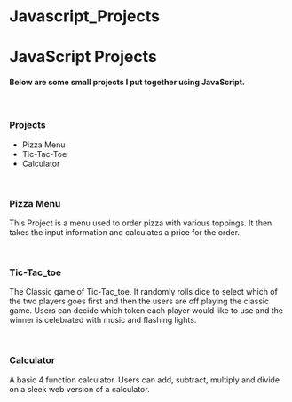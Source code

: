 # Javascript_Projects
<h1>JavaScript Projects</h1>
<h4>Below are some small projects I put together using JavaScript.<h4>
  <br>
  <h3>Projects</h3>
  <ul>
    <li>Pizza Menu</li>
    <li>Tic-Tac-Toe</li>
    <li>Calculator</li>
  </ul>
 <br>
  <h3>Pizza Menu</h3>
  <p>This Project is a menu used to order pizza with various toppings. It then takes the input information and calculates a price for the order.</p>
  <br>
  <h3>Tic-Tac_toe</h3>
  <p>The Classic game of Tic-Tac_toe. It randomly rolls dice to select which of the two players goes first and then the users are off playing the classic game. Users can decide which token each player would like to use and the winner is celebrated with music and flashing lights.</p>
  <br>
  <h3>Calculator</h3>
  <p>A basic 4 function calculator. Users can add, subtract, multiply and divide on a sleek web version of a calculator.</p>
